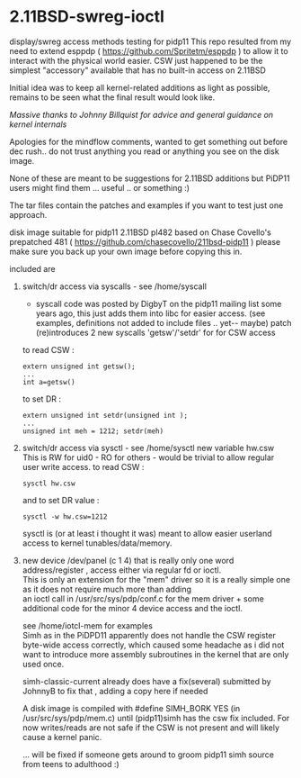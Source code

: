 # 2.11BSD-swreg-ioctl
display/swreg access methods testing for pidp11
This repo resulted from my need to extend esppdp 
( https://github.com/Spritetm/esppdp ) to allow it to interact with the physical world easier.
CSW just happened to be the simplest "accessory" available that has no built-in access on 2.11BSD

Initial idea was to keep all kernel-related additions as light as possible,
remains to be seen what the final result would look like.


*Massive thanks to Johnny Billquist for advice and general guidance on kernel internals*


Apologies for the mindflow comments, wanted to get something out before dec rush.. 
do not trust anything you read or anything you see on the disk image.

None of these are meant to be suggestions for 2.11BSD additions but 
PiDP11 users might find them ... useful .. or something :)

The tar files contain the patches and examples if you want to test just one approach.

disk image suitable for pidp11 2.11BSD pl482 based on Chase Covello's prepatched 481 
( https://github.com/chasecovello/211bsd-pidp11 )
please make sure you back up your own image before copying this in.

included are 
1. switch/dr access via syscalls - see /home/syscall
   - syscall code was posted by DigbyT on the pidp11 mailing list some years ago, this
   just adds them into libc for easier access. (see examples, definitions not added to include files .. yet-- maybe)
   patch (re)introduces 2 new syscalls 'getsw'/'setdr' for for CSW access

   to read CSW :
   ```
   extern unsigned int getsw();  
   ...  
   int a=getsw()  
   ```
   to set DR :  
   ```
   extern unsigned int setdr(unsigned int );  
   ...  
   unsigned int meh = 1212; setdr(meh)  
   ```
3. switch/dr access via sysctl - see /home/sysctl
   new variable hw.csw  
   This is RW for uid0 - RO for others - would be trivial to allow regular user write access.
   to read CSW :
   ```
   sysctl hw.csw 
   ```
   and
   to set DR value :  
   ```
   sysctl -w hw.csw=1212
   ```
     
   sysctl is (or at least i thought it was) meant to allow easier userland access to kernel tunables/data/memory.
   
   
5. new device /dev/panel (c 1 4) that is really only one word address/register , access either via regular fd or ioctl.  
   This is only an extension for the "mem" driver so it is a really simple one as it does not require much more than adding  
   an ioctl call in /usr/src/sys/pdp/conf.c for the mem driver + some additional code for the minor 4 device access and the ioctl.
   
   see /home/iotcl-mem for examples  
   Simh as in the PiDPD11 apparently does not handle the CSW register byte-wide access correctly, which caused some headache as i did not
   want to introduce more assembly subroutines in the kernel that are only used once.
   
   simh-classic-current already does have a fix(several) submitted by JohnnyB to fix that
   , adding a copy here if needed
   
   A disk image is compiled with #define SIMH_BORK YES (in /usr/src/sys/pdp/mem.c) until (pidp11)simh has the csw fix included.
   For now writes/reads are not safe if the CSW is not present and will likely cause a kernel panic.

   ... will be fixed if someone gets around to groom pidp11 simh source from teens to adulthood :)

   
   
